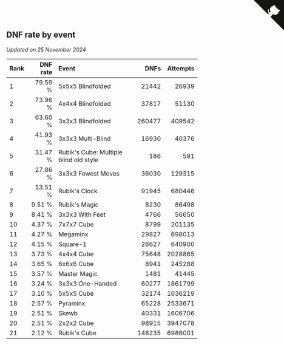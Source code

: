 ## DNF rate by event

*Updated on 25 November 2024*

| Rank | DNF rate | Event | DNFs | Attempts |
| :--- | ---: | :--- | ---: | ---: |
| 1 | 79.59 % | 5x5x5 Blindfolded | 21442 | 26939 |
| 2 | 73.96 % | 4x4x4 Blindfolded | 37817 | 51130 |
| 3 | 63.60 % | 3x3x3 Blindfolded | 260477 | 409542 |
| 4 | 41.93 % | 3x3x3 Multi-Blind | 16930 | 40376 |
| 5 | 31.47 % | Rubik's Cube: Multiple blind old style | 186 | 591 |
| 6 | 27.86 % | 3x3x3 Fewest Moves | 36030 | 129315 |
| 7 | 13.51 % | Rubik's Clock | 91945 | 680446 |
| 8 | 9.51 % | Rubik's Magic | 8230 | 86498 |
| 9 | 8.41 % | 3x3x3 With Feet | 4766 | 56650 |
| 10 | 4.37 % | 7x7x7 Cube | 8799 | 201135 |
| 11 | 4.27 % | Megaminx | 29827 | 698013 |
| 12 | 4.15 % | Square-1 | 26627 | 640900 |
| 13 | 3.73 % | 4x4x4 Cube | 75648 | 2028865 |
| 14 | 3.65 % | 6x6x6 Cube | 8941 | 245288 |
| 15 | 3.57 % | Master Magic | 1481 | 41445 |
| 16 | 3.24 % | 3x3x3 One-Handed | 60277 | 1861799 |
| 17 | 3.10 % | 5x5x5 Cube | 32174 | 1036219 |
| 18 | 2.57 % | Pyraminx | 65228 | 2533671 |
| 19 | 2.51 % | Skewb | 40331 | 1606706 |
| 20 | 2.51 % | 2x2x2 Cube | 98915 | 3947078 |
| 21 | 2.12 % | Rubik's Cube | 148235 | 6986001 |


<a href="https://github.com/JustinTimeCuber/wca_statistics" class="github-corner" aria-label="View source on Github"><svg width="80" height="80" viewBox="0 0 250 250" style="fill:#151513; color:#fff; position: absolute; top: 0; border: 0; right: 0;" aria-hidden="true"><path d="M0,0 L115,115 L130,115 L142,142 L250,250 L250,0 Z"></path><path d="M128.3,109.0 C113.8,99.7 119.0,89.6 119.0,89.6 C122.0,82.7 120.5,78.6 120.5,78.6 C119.2,72.0 123.4,76.3 123.4,76.3 C127.3,80.9 125.5,87.3 125.5,87.3 C122.9,97.6 130.6,101.9 134.4,103.2" fill="currentColor" style="transform-origin: 130px 106px;" class="octo-arm"></path><path d="M115.0,115.0 C114.9,115.1 118.7,116.5 119.8,115.4 L133.7,101.6 C136.9,99.2 139.9,98.4 142.2,98.6 C133.8,88.0 127.5,74.4 143.8,58.0 C148.5,53.4 154.0,51.2 159.7,51.0 C160.3,49.4 163.2,43.6 171.4,40.1 C171.4,40.1 176.1,42.5 178.8,56.2 C183.1,58.6 187.2,61.8 190.9,65.4 C194.5,69.0 197.7,73.2 200.1,77.6 C213.8,80.2 216.3,84.9 216.3,84.9 C212.7,93.1 206.9,96.0 205.4,96.6 C205.1,102.4 203.0,107.8 198.3,112.5 C181.9,128.9 168.3,122.5 157.7,114.1 C157.9,116.9 156.7,120.9 152.7,124.9 L141.0,136.5 C139.8,137.7 141.6,141.9 141.8,141.8 Z" fill="currentColor" class="octo-body"></path></svg></a><style>.github-corner:hover .octo-arm{animation:octocat-wave 560ms ease-in-out}@keyframes octocat-wave{0%,100%{transform:rotate(0)}20%,60%{transform:rotate(-25deg)}40%,80%{transform:rotate(10deg)}}@media (max-width:500px){.github-corner:hover .octo-arm{animation:none}.github-corner .octo-arm{animation:octocat-wave 560ms ease-in-out}}</style>
